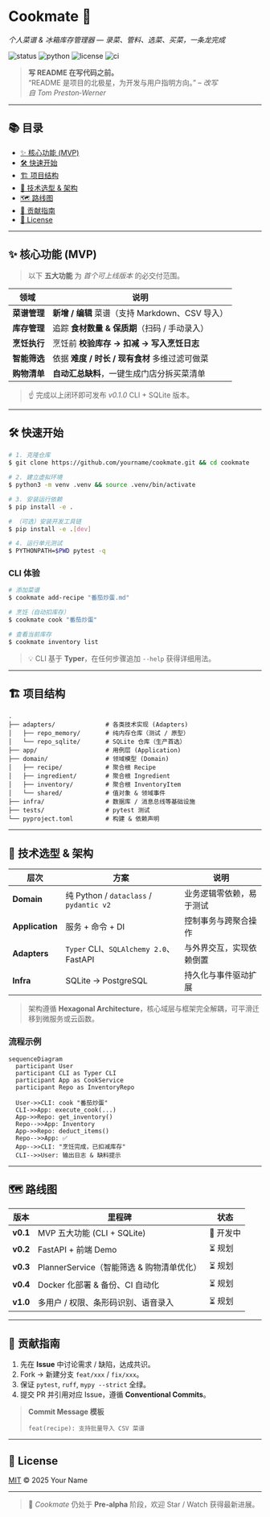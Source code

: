 # Cookmate 🍳

*个人菜谱 & 冰箱库存管理器 — 录菜、管料、选菜、买菜，一条龙完成*

![status](https://img.shields.io/badge/status-pre--alpha-red)
![python](https://img.shields.io/badge/python-3.9%2B-blue)
![license](https://img.shields.io/badge/license-MIT-green)
![ci](https://github.com/yourname/cookmate/actions/workflows/ci.yml/badge.svg)

> **写 README 在写代码之前。**  
> “README 是项目的北极星，为开发与用户指明方向。” – *改写自 Tom Preston‑Werner*

---

## 📚 目录

* [✨ 核心功能 (MVP)](#-核心功能-mvp)
* [🛠 快速开始](#-快速开始)
* [🏗 项目结构](#-项目结构)
* [🔌 技术选型 & 架构](#-技术选型--架构)
* [🗺 路线图](#-路线图)
* [🤝 贡献指南](#-贡献指南)
* [📄 License](#-license)

---

## ✨ 核心功能 (MVP)

> 以下 **五大功能** 为 *首个可上线版本* 的必交付范围。

| 领域       | 说明                                 |
| -------- | ---------------------------------- |
| **菜谱管理** | **新增 / 编辑** 菜谱（支持 Markdown、CSV 导入） |
| **库存管理** | 追踪 **食材数量 & 保质期**（扫码 / 手动录入）       |
| **烹饪执行** | 烹饪前 **校验库存 → 扣减 → 写入烹饪日志**         |
| **智能筛选** | 依据 **难度 / 时长 / 现有食材** 多维过滤可做菜      |
| **购物清单** | **自动汇总缺料**，一键生成门店分拆买菜清单            |

> ☝️ 完成以上闭环即可发布 *v0.1.0* CLI + SQLite 版本。

---

## 🛠 快速开始

```bash
# 1. 克隆仓库
$ git clone https://github.com/yourname/cookmate.git && cd cookmate

# 2. 建立虚拟环境
$ python3 -m venv .venv && source .venv/bin/activate

# 3. 安装运行依赖
$ pip install -e .

# （可选）安装开发工具链
$ pip install -e .[dev]

# 4. 运行单元测试
$ PYTHONPATH=$PWD pytest -q
```

### CLI 体验

```bash
# 添加菜谱
$ cookmate add-recipe "番茄炒蛋.md"

# 烹饪（自动扣库存）
$ cookmate cook "番茄炒蛋"

# 查看当前库存
$ cookmate inventory list
```

> 💡 CLI 基于 **Typer**，在任何步骤追加 `--help` 获得详细用法。

---

## 🏗 项目结构

```text
.
├── adapters/              # 各类技术实现 (Adapters)
│   ├── repo_memory/       # 纯内存仓库（测试 / 原型）
│   └── repo_sqlite/       # SQLite 仓库（生产首选）
├── app/                   # 用例层 (Application)
├── domain/                # 领域模型 (Domain)
│   ├── recipe/            # 聚合根 Recipe
│   ├── ingredient/        # 聚合根 Ingredient
│   ├── inventory/         # 聚合根 InventoryItem
│   └── shared/            # 值对象 & 领域事件
├── infra/                 # 数据库 / 消息总线等基础设施
├── tests/                 # pytest 测试
└── pyproject.toml         # 构建 & 依赖声明
```

---

## 🔌 技术选型 & 架构

| 层次              | 方案                                     | 说明           |
| --------------- | -------------------------------------- | ------------ |
| **Domain**      | 纯 Python / `dataclass` / `pydantic v2` | 业务逻辑零依赖，易于测试 |
| **Application** | 服务 + 命令 + DI                           | 控制事务与跨聚合操作   |
| **Adapters**    | `Typer` CLI、`SQLAlchemy 2.0`、FastAPI   | 与外界交互，实现依赖倒置 |
| **Infra**       | SQLite → PostgreSQL                    | 持久化与事件驱动扩展   |

> 架构遵循 **Hexagonal Architecture**，核心域层与框架完全解耦，可平滑迁移到微服务或云函数。

### 流程示例

```mermaid
sequenceDiagram
  participant User
  participant CLI as Typer CLI
  participant App as CookService
  participant Repo as InventoryRepo

  User->>CLI: cook "番茄炒蛋"
  CLI->>App: execute_cook(...)
  App->>Repo: get_inventory()
  Repo-->>App: Inventory
  App->>Repo: deduct_items()
  Repo-->>App: ✅
  App-->>CLI: "烹饪完成，已扣减库存"
  CLI-->>User: 输出日志 & 缺料提示
```

---

## 🗺 路线图

| 版本       | 里程碑                           | 状态     |
| -------- | ----------------------------- | ------ |
| **v0.1** | MVP 五大功能 (CLI + SQLite)       | 🔨 开发中 |
| **v0.2** | FastAPI + 前端 Demo             | ⏳ 规划   |
| **v0.3** | PlannerService（智能筛选 & 购物清单优化） | ⏳ 规划   |
| **v0.4** | Docker 化部署 & 备份、CI 自动化        | ⏳ 规划   |
| **v1.0** | 多用户 / 权限、条形码识别、语音录入           | ⏳ 规划   |

---

## 🤝 贡献指南

1. 先在 **Issue** 中讨论需求 / 缺陷，达成共识。
2. Fork → 新建分支 `feat/xxx` / `fix/xxx`。
3. 保证 `pytest`, `ruff`, `mypy --strict` 全绿。
4. 提交 PR 并引用对应 Issue，遵循 **Conventional Commits**。

> **Commit Message 模板**
>
> ```text
> feat(recipe): 支持批量导入 CSV 菜谱
> ```

---

## 📄 License

[MIT](LICENSE) © 2025 Your Name

---

> 📝 *Cookmate* 仍处于 **Pre‑alpha** 阶段，欢迎 Star / Watch 获得最新进展。
